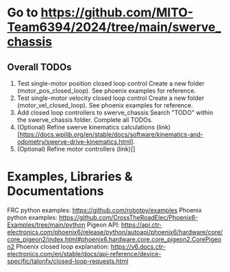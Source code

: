 # Go to https://github.com/MITO-Team6394/2024/tree/main/swerve_chassis

## Overall TODOs

1. Test single-motor position closed loop control
    Create a new folder (motor_pos_closed_loop). See phoenix examples for reference.
2. Test single-motor velocity closed loop control
    Create a new folder (motor_vel_closed_loop). See phoenix examples for reference.
3. Add closed loop controllers to swerve_chassis
    Search "TODO" within the swerve_chassis folder. Complete all TODOs.
4. (Optional) Refine swerve kinematics calculations (link)[https://docs.wpilib.org/en/stable/docs/software/kinematics-and-odometry/swerve-drive-kinematics.html].
5. (Optional) Refine motor controllers (link)[] 

# Examples, Libraries & Documentations

FRC python examples: https://github.com/robotpy/examples
Phoenix python examples: https://github.com/CrossTheRoadElec/Phoenix6-Examples/tree/main/python
Pigeon API: https://api.ctr-electronics.com/phoenix6/release/python/autoapi/phoenix6/hardware/core/core_pigeon2/index.html#phoenix6.hardware.core.core_pigeon2.CorePigeon2
Phoenix closed loop explanation: https://v6.docs.ctr-electronics.com/en/stable/docs/api-reference/device-specific/talonfx/closed-loop-requests.html